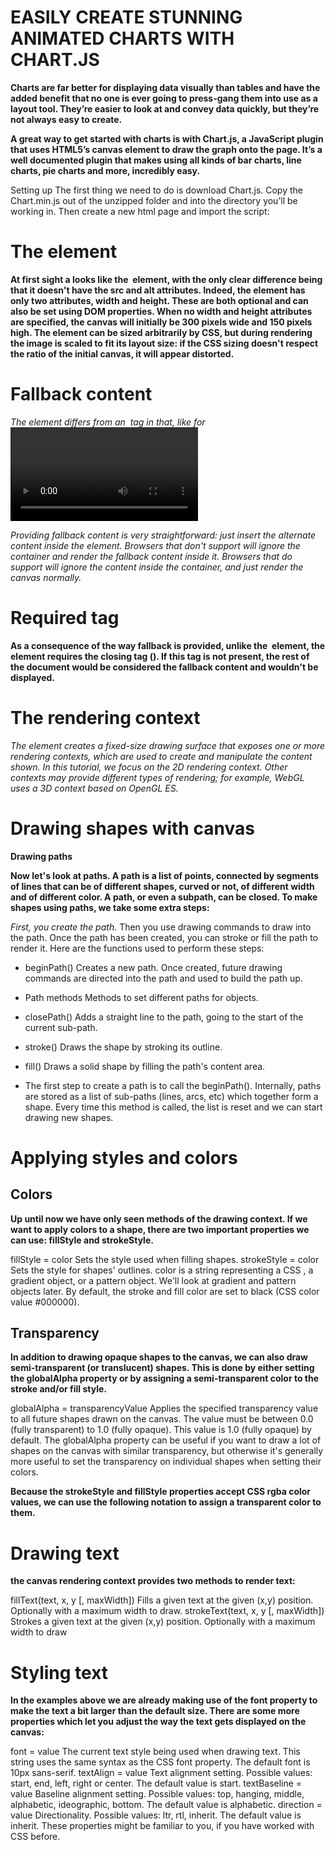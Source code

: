 # EASILY CREATE STUNNING ANIMATED CHARTS WITH CHART.JS

**Charts are far better for displaying data visually than tables and have the added benefit that no one is ever going to press-gang them into use as a layout tool. They’re easier to look at and convey data quickly, but they’re not always easy to create.**

**A great way to get started with charts is with Chart.js, a JavaScript plugin that uses HTML5’s canvas element to draw the graph onto the page. It’s a well documented plugin that makes using all kinds of bar charts, line charts, pie charts and more, incredibly easy.**

Setting up
The first thing we need to do is download Chart.js. Copy the Chart.min.js out of the unzipped folder and into the directory you’ll be working in. Then create a new html page and import the script:

<!DOCTYPE html>
<html lang="en">
    <head>
        <meta charset="utf-8" />
        <title>Chart.js demo</title>
        <script src='Chart.min.js'></script>
    </head>
    <body>
    </body>
</html>

 

# The <canvas> element

**At first sight a <canvas> looks like the <img> element, with the only clear difference being that it doesn't have the src and alt attributes. Indeed, the <canvas> element has only two attributes, width and height. These are both optional and can also be set using DOM properties. When no width and height attributes are specified, the canvas will initially be 300 pixels wide and 150 pixels high. The element can be sized arbitrarily by CSS, but during rendering the image is scaled to fit its layout size: if the CSS sizing doesn't respect the ratio of the initial canvas, it will appear distorted.**

# Fallback content

*The <canvas> element differs from an <img> tag in that, like for <video>, <audio>, or <picture> elements, it is easy to define some fallback content, to be displayed in older browsers not supporting it, like versions of Internet Explorer earlier than version 9 or textual browsers. You should always provide fallback content to be displayed by those browsers.*

*Providing fallback content is very straightforward: just insert the alternate content inside the <canvas> element. Browsers that don't support <canvas> will ignore the container and render the fallback content inside it. Browsers that do support <canvas> will ignore the content inside the container, and just render the canvas normally.*

# Required </canvas> tag

**As a consequence of the way fallback is provided, unlike the <img> element, the <canvas> element requires the closing tag (</canvas>). If this tag is not present, the rest of the document would be considered the fallback content and wouldn't be displayed.**

# The rendering context

*The <canvas> element creates a fixed-size drawing surface that exposes one or more rendering contexts, which are used to create and manipulate the content shown. In this tutorial, we focus on the 2D rendering context. Other contexts may provide different types of rendering; for example, WebGL uses a 3D context based on OpenGL ES.*

# Drawing shapes with canvas

**Drawing paths**

**Now let's look at paths. A path is a list of points, connected by segments of lines that can be of different shapes, curved or not, of different width and of different color. A path, or even a subpath, can be closed. To make shapes using paths, we take some extra steps:**

*First, you create the path.*
Then you use drawing commands to draw into the path.
Once the path has been created, you can stroke or fill the path to render it.
Here are the functions used to perform these steps:

* beginPath()
Creates a new path. Once created, future drawing commands are directed into the path and used to build the path up.

* Path methods
Methods to set different paths for objects.

* closePath()
Adds a straight line to the path, going to the start of the current sub-path.

* stroke()
Draws the shape by stroking its outline.

* fill()
Draws a solid shape by filling the path's content area.

* The first step to create a path is to call the beginPath(). Internally, paths are stored as a list of sub-paths (lines, arcs, etc) which together form a shape. Every time this method is called, the list is reset and we can start drawing new shapes.

# Applying styles and colors

## Colors

**Up until now we have only seen methods of the drawing context. If we want to apply colors to a shape, there are two important properties we can use: fillStyle and strokeStyle.**

fillStyle = color
Sets the style used when filling shapes.
strokeStyle = color
Sets the style for shapes' outlines.
color is a string representing a CSS <color>, a gradient object, or a pattern object. We'll look at gradient and pattern objects later. By default, the stroke and fill color are set to black (CSS color value #000000).


## Transparency

**In addition to drawing opaque shapes to the canvas, we can also draw semi-transparent (or translucent) shapes. This is done by either setting the globalAlpha property or by assigning a semi-transparent color to the stroke and/or fill style.**

globalAlpha = transparencyValue
Applies the specified transparency value to all future shapes drawn on the canvas. The value must be between 0.0 (fully transparent) to 1.0 (fully opaque). This value is 1.0 (fully opaque) by default.
The globalAlpha property can be useful if you want to draw a lot of shapes on the canvas with similar transparency, but otherwise it's generally more useful to set the transparency on individual shapes when setting their colors.

**Because the strokeStyle and fillStyle properties accept CSS rgba color values, we can use the following notation to assign a transparent color to them.**

# Drawing text

**the canvas rendering context provides two methods to render text:**

fillText(text, x, y [, maxWidth])
Fills a given text at the given (x,y) position. Optionally with a maximum width to draw.
strokeText(text, x, y [, maxWidth])
Strokes a given text at the given (x,y) position. Optionally with a maximum width to draw

 
# Styling text

**In the examples above we are already making use of the font property to make the text a bit larger than the default size. There are some more properties which let you adjust the way the text gets displayed on the canvas:**

font = value
The current text style being used when drawing text. This string uses the same syntax as the CSS font property. The default font is 10px sans-serif.
textAlign = value
Text alignment setting. Possible values: start, end, left, right or center. The default value is start.
textBaseline = value
Baseline alignment setting. Possible values: top, hanging, middle, alphabetic, ideographic, bottom. The default value is alphabetic.
direction = value
Directionality. Possible values: ltr, rtl, inherit. The default value is inherit.
These properties might be familiar to you, if you have worked with CSS before.



